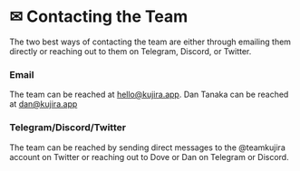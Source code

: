 # ✉ Contacting the Team

The two best ways of contacting the team are either through emailing them directly or reaching out to them on Telegram, Discord, or Twitter.

### Email

The team can be reached at [hello@kujira.app](http://hello@kujira.app). Dan Tanaka can be reached at dan@kujira.app

### Telegram/Discord/Twitter

The team can be reached by sending direct messages to the @teamkujira account on Twitter or reaching out to Dove or Dan on Telegram or Discord.&#x20;
